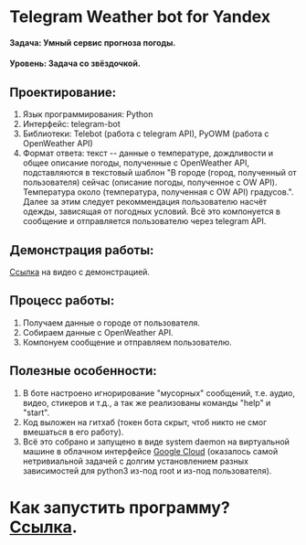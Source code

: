 # Telegram Weather bot for Yandex

#### Задача: Умный сервис прогноза погоды.
#### Уровень: Задача со звёздочкой.

## Проектирование:

1. Язык программирования: Python
2. Интерфейс: telegram-bot
3. Библиотеки: Telebot (работа с telegram API), PyOWM (работа с OpenWeather API)
4. Формат ответа: текст -- данные о температуре, дождливости и общее описание погоды, полученные с OpenWeather API, подставляются в текстовый шаблон "В городе (город, полученный от пользователя) сейчас (описание погоды, полученное с OW API). Температура около (температура, полученная с OW API) градусов.". Далее за этим следует рекоммендация пользователю насчёт одежды, зависящая от погодных условий. Всё это компонуется в сообщение и отправляется пользователю через telegram API.

## Демонстрация работы:

[Ссылка](https://drive.google.com/file/d/1VCBGg5h_oAuV3aVyf-ULD_jCxq-NHY0C/view?usp=sharing) на видео с демонстрацией.

## Процесс работы:

1. Получаем данные о городе от пользователя.
2. Собираем данные с OpenWeather API.
3. Компонуем сообщение и отправляем пользователю.

## Полезные особенности:

1. В боте настроено игнорирование "мусорных" сообщений, т.е. аудио, видео, стикеров и т.д., а так же реализованы команды "help" и "start".
2. Код выложен на гитхаб (токен бота скрыт, чтоб никто не смог вмешаться в его работу).
3. Всё это собрано и запущено в виде system daemon на виртуальной машине в  облачном интерфейсе [Google Cloud](cloud.google.com) (оказалось самой нетривиальной задачей с долгим установлением разных зависимостей для python3 из-под root и из-под пользователя).

Как запустить программу? [Ссылка](t.me/WeatherYandexCloudBot).
=======

